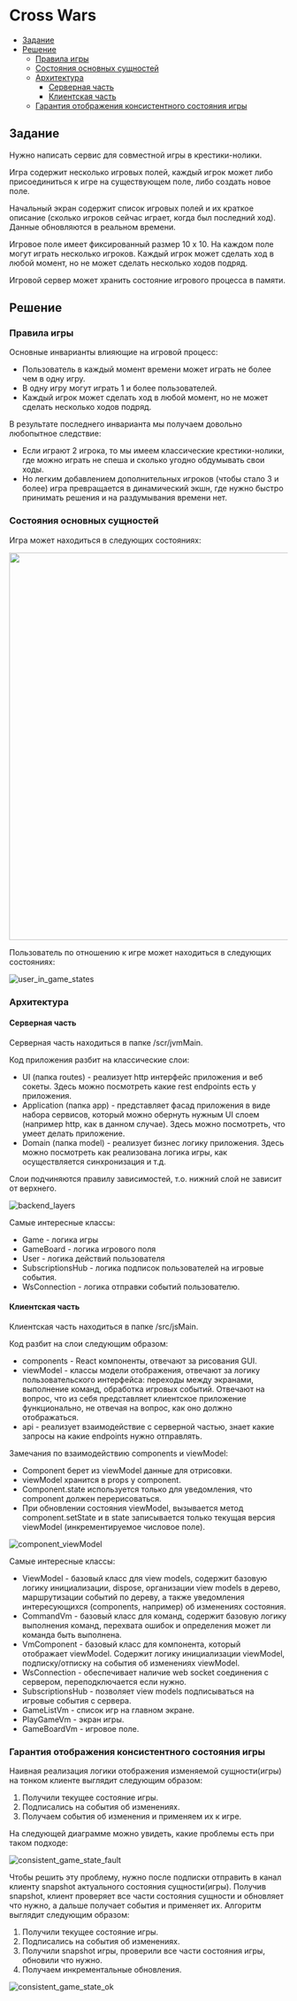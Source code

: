 # Cross Wars

- [Задание](#задание)
- [Решение](#решение)
  - [Правила игры](#правила-игры)
  - [Состояния основных сущностей](#состояния-основных-сущностей)
  - [Архитектура](#архитектура)
    - [Серверная часть](#серверная-часть)
    - [Клиентская часть](#клиентская-часть)
  - [Гарантия отображения консистентного состояния игры](#гарантия-отображения-консистентного-состояния-игры)

## Задание

Нужно написать сервис для совместной игры в крестики-нолики.

Игра содержит несколько игровых полей, каждый игрок может либо присоединиться к
игре на существующем поле, либо создать новое поле.

Начальный экран содержит список игровых полей и их краткое описание (сколько
игроков сейчас играет, когда был последний ход). Данные обновляются в реальном времени.

Игровое поле имеет фиксированный размер 10 x 10. На каждом поле могут играть
несколько игроков. Каждый игрок может сделать ход в любой момент, но не может
сделать несколько ходов подряд.

Игровой сервер может хранить состояние игрового процесса в памяти.

## Решение

### Правила игры

Основные инварианты влияющие на игровой процесс:

* Пользователь в каждый момент времени может играть не более чем в одну игру.
* В одну игру могут играть 1 и более пользователей.
* Каждый игрок может сделать ход в любой момент, но не может сделать несколько
ходов подряд.

В результате последнего инварианта мы получаем довольно любопытное следствие:

* Если играют 2 игрока, то мы имеем классические крестики-нолики, где можно
играть не спеша и сколько угодно обдумывать свои ходы.
* Но легким добавлением дополнительных игроков (чтобы стало 3 и более) игра
превращается в динамический экшн, где нужно быстро принимать решения и на
раздумывания времени нет.

### Состояния основных сущностей

Игра может находиться в следующих состояниях:

<img src="design/game_states.svg" height="700"/>

Пользователь по отношению к игре может находиться в следующих состояниях:

![user_in_game_states](design/user_in_game_states.svg)

### Архитектура

#### Серверная часть

Серверная часть находиться в папке /scr/jvmMain.

Код приложения разбит на классические слои:

* UI (папка routes) - реализует http интерфейс приложения и веб сокеты. Здесь
можно посмотреть
какие rest endpoints есть у приложения.
* Application (папка app) - представляет фасад приложения в виде набора сервисов,
который можно обернуть нужным UI слоем (например http, как в данном случае).
Здесь можно посмотреть, что умеет делать приложение.
* Domain (папка model) - реализует бизнес логику приложения. Здесь можно
посмотреть как реализована логика игры, как осуществляется синхронизация и т.д.

Слои подчиняются правилу зависимостей, т.о. нижний слой не зависит от верхнего.

![backend_layers](design/backend_layers.svg)

Самые интересные классы:

* Game - логика игры
* GameBoard - логика игрового поля
* User - логика действий пользователя
* SubscriptionsHub - логика подписок пользователей на игровые события.
* WsConnection - логика отправки событий пользователю.

#### Клиентская часть

Клиентская часть находиться в папке /src/jsMain.

Код разбит на слои следующим образом:

* components - React компоненты, отвечают за рисования GUI.
* viewModel - классы модели отображения, отвечают за логику пользовательского
интерфейса: переходы между экранами, выполнение команд, обработка игровых
событий. Отвечают на вопрос, что из себя представляет клиентское приложение функционально,
не отвечая на вопрос, как оно должно отображаться.
* api - реализует взаимодействие с серверной частью, знает какие запросы на
какие endpoints нужно отправлять.

Замечания по взаимодействию components и viewModel:

* Component берет из viewModel данные для отрисовки.
* viewModel хранится в props у component.
* Component.state используется только для уведомления,
что component должен перерисоваться.
* При обновлении состояния viewModel, вызывается метод component.setState
и в state записывается только текущая версия viewModel (инкрементируемое
числовое поле).

![component_viewModel](design/component_viewModel.svg)

Самые интересные классы:

* ViewModel - базовый класс для view models, содержит базовую логику инициализации,
dispose, организации view models в дерево, маршрутизации событий по дереву, а также
уведомления интересующихся (components, например) об изменениях состояния.
* CommandVm - базовый класс для команд, содержит базовую логику выполнения команд,
перехвата ошибок и определения может ли команда быть выполнена.
* VmComponent - базовый класс для компонента, который отображает viewModel. Содержит
логику инициализации viewModel, подписку/отписку на события об изменениях viewModel.
* WsConnection - обеспечивает наличие web socket соединения с сервером, переподключается
если нужно.
* SubscriptionsHub - позволяет view models подписываться на игровые события с сервера.
* GameListVm - список игр на главном экране.
* PlayGameVm - экран игры.
* GameBoardVm - игровое поле.

### Гарантия отображения консистентного состояния игры

Наивная реализация логики отображения изменяемой сущности(игры) на тонком клиенте
выглядит следующим образом:

1. Получили текущее состояние игры.
2. Подписались на события об изменениях.
3. Получаем события об изменения и применяем их к игре.

На следующей диаграмме можно увидеть, какие проблемы есть при таком подходе:

![consistent_game_state_fault](design/consistent_game_state_fault.svg)

Чтобы решить эту проблему, нужно после подписки отправить в канал клиенту
snapshot актуального состояния сущности(игры). Получив snapshot, клиент
проверяет все части состояния сущности и обновляет что нужно, а дальше получает события
и применяет их. Алгоритм выглядит следующим образом:

1. Получили текущее состояние игры.
2. Подписались на события об изменениях.
3. Получили snapshot игры, проверили все части состояния игры, обновили что нужно.
4. Получаем инкрементальные обновления.

![consistent_game_state_ok](design/consistent_game_state_ok.svg)
